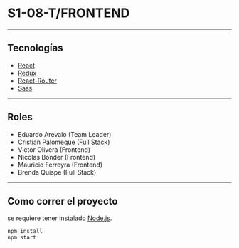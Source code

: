 
# S1-08-T/FRONTEND
---



## Tecnologías

- [React](https://reactjs.org/)
- [Redux](https://redux.js.org/)
- [React-Router](https://reactrouterdotcom.fly.dev/)
- [Sass](https://sass-lang.com/)
---

## Roles

- Eduardo Arevalo (Team Leader)
- Cristian Palomeque (Full Stack)
- Victor Olivera (Frontend)
- Nicolas Bonder (Frontend)
- Mauricio Ferreyra (Frontend)
- Brenda Quispe (Full Stack)
---

## Como correr el proyecto

se requiere tener instalado [Node.js](https://nodejs.org/en/).

```
npm install
npm start
```

